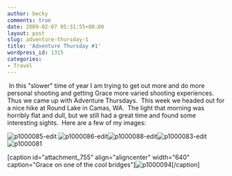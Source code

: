 ```yaml
---
author: becky
comments: true
date: 2009-02-07 05:31:55+00:00
layout: post
slug: adventure-thursday-1
title: 'Adventure Thursday #1'
wordpress_id: 1315
categories:
- Travel
---
```


 In this "slower" time of year I am trying to get out more and do more personal shooting and getting Grace more varied shooting experiences.  Thus we came up with Adventure Thursdays.  This week we headed out for a nice hike at Round Lake in Camas, WA.  The light that morning was horribly flat and dull, but we still had a great time and found some interesting sights.  Here are a few of my images:




![p1000085-edit](http://beta.beckyjenson.com/wp-content/uploads/2009/02/p1000085-edit.jpg) ![p1000086-edit](http://beta.beckyjenson.com/wp-content/uploads/2009/02/p1000086-edit.jpg)![p1000088-edit](http://beta.beckyjenson.com/wp-content/uploads/2009/02/p1000088-edit.jpg)![p1000083-edit](http://beta.beckyjenson.com/wp-content/uploads/2009/02/p1000083-edit.jpg) ![p1000081](http://beta.beckyjenson.com/wp-content/uploads/2009/02/p1000081.jpg)




[caption id="attachment_755" align="aligncenter" width="640" caption="Grace on one of the cool bridges"]![p1000094](http://beta.beckyjenson.com/wp-content/uploads/2009/02/p1000094.jpg)[/caption] 
